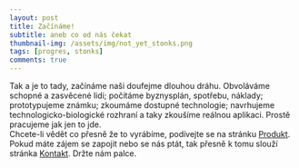 ```yaml
---
layout: post
title: Začínáme!
subtitle: aneb co od nás čekat
thumbnail-img: /assets/img/not_yet_stonks.png
tags: [progres, stonks]
comments: true
---
```

Tak a je to tady, začínáme naši doufejme dlouhou dráhu. Obvoláváme schopné a zasvěcené lidi; počítáme byznysplán, spotřebu, náklady; prototypujeme známku; zkoumáme dostupné technologie; navrhujeme technologicko-biologické rozhraní a taky zkoušíme reálnou aplikaci. Prostě pracujeme jak jen to jde.\
Chcete-li vědět co přesně že to vyrábíme, podívejte se na stránku [Produkt](../produkt). Pokud máte zájem se zapojit nebo se nás ptát, tak přesně k tomu slouží stránka [Kontakt](../kontakt). Držte nám palce.
